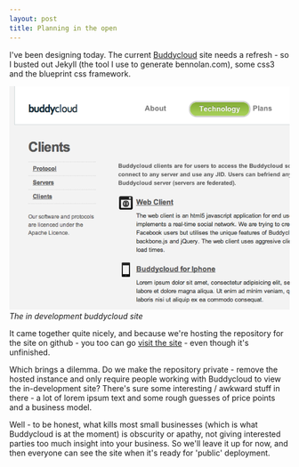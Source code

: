 ```yaml
---
layout: post
title: Planning in the open
---
```


I've been designing today. The current [Buddycloud](http://buddycloud.com/) site needs a refresh - so I busted out Jekyll (the tool I use to generate bennolan.com), some css3 and the blueprint css framework.

<img src="/images/bc-website-shot.png" />
<cite>The in development buddycloud site</cite>

It came together quite nicely, and because we're hosting the repository for the site on github - you too can go [visit the site](http://buddycloud.github.com/) - even though it's unfinished.

Which brings a dilemma. Do we make the repository private - remove the hosted instance and only require people working with Buddycloud to view the in-development site? There's sure some interesting / awkward stuff in there - a lot of lorem ipsum text and some rough guesses of price points and a business model.

Well - to be honest, what kills most small businesses (which is what Buddycloud is at the moment) is obscurity or apathy, not giving interested parties too much insight into your business. So we'll leave it up for now, and then everyone can see the site when it's ready for 'public' deployment.


